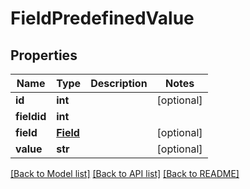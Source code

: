 # FieldPredefinedValue

## Properties
Name | Type | Description | Notes
------------ | ------------- | ------------- | -------------
**id** | **int** |  | [optional] 
**fieldid** | **int** |  | 
**field** | [**Field**](Field.md) |  | [optional] 
**value** | **str** |  | [optional] 

[[Back to Model list]](../README.md#documentation-for-models) [[Back to API list]](../README.md#documentation-for-api-endpoints) [[Back to README]](../README.md)

